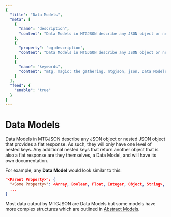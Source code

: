 ```yaml
---
{
  "title": "Data Models",
  "meta": [
    {
      "name": "description",
      "content": "Data Models in MTGJSON describe any JSON object or nested JSON object that provides a flat response. As such, they will only have one level of nested keys. Any additional nested keys that return another object that is also a flat response are they themselves, a Data Model, and will have its own documentation.",
    },
    {
      "property": "og:description",
      "content": "Data Models in MTGJSON describe any JSON object or nested JSON object that provides a flat response. As such, they will only have one level of nested keys. Any additional nested keys that return another object that is also a flat response are they themselves, a Data Model, and will have its own documentation."
    },
    {
      "name": "keywords",
      "content": "mtg, magic: the gathering, mtgjson, json, Data Models",
    }
  ],
  "feed": {
    "enable": "true"
  }
}
---
```


# Data Models

Data Models in MTGJSON describe any JSON object or nested JSON object that provides a flat response. As such, they will only have one level of nested keys. Any additional nested keys that return another object that is also a flat response are they themselves, a Data Model, and will have its own documentation.

For example, any <strong>Data Model</strong> would look similar to this:

```json
"<Parent Property>": {
  "<Some Property>": <Array, Boolean, Float, Integer, Object, String>,
  ...
}
```

Most data output by MTGJSON are Data Models but some models have more complex structures which are outlined in [Abstract Models](/abstract-models/).

